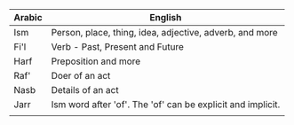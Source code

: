 | Arabic | English                                                     |
| ------ | ----------------------------------------------------------- |
| Ism    | Person, place, thing, idea, adjective, adverb, and more     |
| Fi'l   | Verb - Past, Present and Future                             |
| Harf   | Preposition and more                                        |
| Raf'   | Doer of an act                                              |
| Nasb   | Details of an act                                           |
| Jarr   | Ism word after 'of'. The 'of' can be explicit and implicit. |
|        |                                                             |
